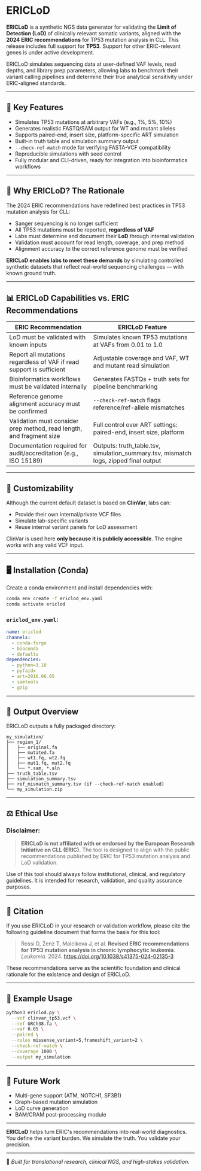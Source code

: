 # ERICLoD

**ERICLoD** is a synthetic NGS data generator for validating the **Limit of Detection (LoD)** of clinically relevant somatic variants, aligned with the **2024 ERIC recommendations** for TP53 mutation analysis in CLL. This release includes full support for **TP53**. Support for other ERIC-relevant genes is under active development.

ERICLoD simulates sequencing data at user-defined VAF levels, read depths, and library prep parameters, allowing labs to benchmark their variant calling pipelines and determine their true analytical sensitivity under ERIC-aligned standards.

---

## 🚀 Key Features

- Simulates TP53 mutations at arbitrary VAFs (e.g., 1%, 5%, 10%)
- Generates realistic FASTQ/SAM output for WT and mutant alleles
- Supports paired-end, insert size, platform-specific ART simulation
- Built-in truth table and simulation summary output
- `--check-ref-match` mode for verifying FASTA-VCF compatibility
- Reproducible simulations with seed control
- Fully modular and CLI-driven, ready for integration into bioinformatics workflows

---

## 🧪 Why ERICLoD? The Rationale

The 2024 ERIC recommendations have redefined best practices in TP53 mutation analysis for CLL:

- Sanger sequencing is no longer sufficient
- All TP53 mutations must be reported, **regardless of VAF**
- Labs must determine and document their **LoD** through internal validation
- Validation must account for read length, coverage, and prep method
- Alignment accuracy to the correct reference genome must be verified

**ERICLoD enables labs to meet these demands** by simulating controlled synthetic datasets that reflect real-world sequencing challenges — with known ground truth.

---

## 📊 ERICLoD Capabilities vs. ERIC Recommendations

| **ERIC Recommendation**                                                                 | **ERICLoD Feature**                                                                                  |
|------------------------------------------------------------------------------------------|------------------------------------------------------------------------------------------------------|
| LoD must be validated with known inputs                                                 | Simulates known TP53 mutations at VAFs from 0.01 to 1.0                                            |
| Report all mutations regardless of VAF if read support is sufficient                    | Adjustable coverage and VAF, WT and mutant read simulation                                         |
| Bioinformatics workflows must be validated internally                                   | Generates FASTQs + truth sets for pipeline benchmarking                                            |
| Reference genome alignment accuracy must be confirmed                                   | `--check-ref-match` flags reference/ref-allele mismatches                                           |
| Validation must consider prep method, read length, and fragment size                    | Full control over ART settings: paired-end, insert size, platform                                  |
| Documentation required for audit/accreditation (e.g., ISO 15189)                        | Outputs: truth_table.tsv, simulation_summary.tsv, mismatch logs, zipped final output               |

---

## 🔧 Customizability

Although the current default dataset is based on **ClinVar**, labs can:

- Provide their own internal/private VCF files
- Simulate lab-specific variants
- Reuse internal variant panels for LoD assessment

ClinVar is used here **only because it is publicly accessible**. The engine works with any valid VCF input.

---

## 🖥️ Installation (Conda)

Create a conda environment and install dependencies with:

```bash
conda env create -f ericlod_env.yaml
conda activate ericlod
```

### `ericlod_env.yaml`:
```yaml
name: ericlod
channels:
  - conda-forge
  - bioconda
  - defaults
dependencies:
  - python=3.10
  - pyfaidx
  - art=2016.06.05
  - samtools
  - gzip
```

---

## 📂 Output Overview

ERICLoD outputs a fully packaged directory:

```
my_simulation/
├── region_1/
│   ├── original.fa
│   ├── mutated.fa
│   ├── wt1.fq, wt2.fq
│   ├── mut1.fq, mut2.fq
│   └── *.sam, *.aln
├── truth_table.tsv
├── simulation_summary.tsv
├── ref_mismatch_summary.tsv (if --check-ref-match enabled)
└── my_simulation.zip
```

---

## ⚖️ Ethical Use

### Disclaimer:
> **ERICLoD is not affiliated with or endorsed by the European Research Initiative on CLL (ERIC).** The tool is designed to align with the public recommendations published by ERIC for TP53 mutation analysis and LoD validation.

Use of this tool should always follow institutional, clinical, and regulatory guidelines. It is intended for research, validation, and quality assurance purposes.

---

## 📌 Citation

If you use ERICLoD in your research or validation workflow, please cite the following guideline document that forms the basis for this tool:

> Rossi D, Zenz T, Malcikova J, et al. **Revised ERIC recommendations for TP53 mutation analysis in chronic lymphocytic leukemia**. *Leukemia*. 2024. https://doi.org/10.1038/s41375-024-02135-3

These recommendations serve as the scientific foundation and clinical rationale for the existence and design of ERICLoD.

---

## 🧭 Example Usage

```bash
python3 ericlod.py \
  --vcf clinvar_tp53.vcf \
  --ref GRCh38.fa \
  --vaf 0.05 \
  --paired \
  --rules missense_variant=5,frameshift_variant=2 \
  --check-ref-match \
  --coverage 1000 \
  --output my_simulation
```

---

## 📌 Future Work

- Multi-gene support (ATM, NOTCH1, SF3B1)
- Graph-based mutation simulation
- LoD curve generation
- BAM/CRAM post-processing module

---

**ERICLoD** helps turn ERIC's recommendations into real-world diagnostics. You define the variant burden. We simulate the truth. You validate your precision.

---

🧬 *Built for translational research, clinical NGS, and high-stakes validation.*


